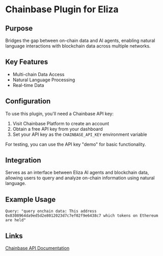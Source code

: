 # Chainbase Plugin for Eliza

## Purpose
Bridges the gap between on-chain data and AI agents, enabling natural language interactions with blockchain data across multiple networks.

## Key Features
- Multi-chain Data Access
- Natural Language Processing
- Real-time Data

## Configuration
To use this plugin, you'll need a Chainbase API key:
1. Visit Chainbase Platform to create an account
2. Obtain a free API key from your dashboard
3. Set your API key as the `CHAINBASE_API_KEY` environment variable

For testing, you can use the API key "demo" for basic functionality.

## Integration
Serves as an interface between Eliza AI agents and blockchain data, allowing users to query and analyze on-chain information using natural language.

## Example Usage
```plaintext
Query: "query onchain data: This address 0x8308964da9ed5d2e8012023d7c7ef02f9e6438c7 which tokens on Ethereum are held"
```

## Links
[Chainbase API Documentation](https://docs.chainbase.com/api-reference/overview)
